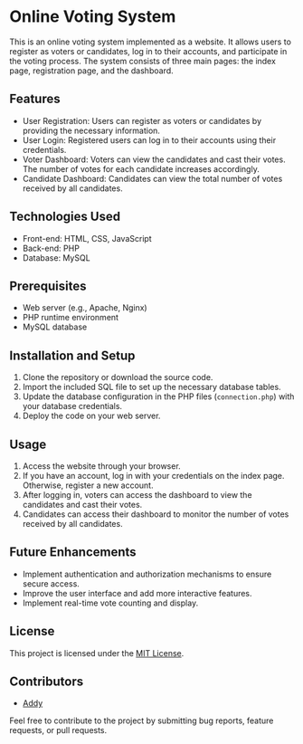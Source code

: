 # Online Voting System

This is an online voting system implemented as a website. It allows users to register as voters or candidates, log in to their accounts, and participate in the voting process. The system consists of three main pages: the index page, registration page, and the dashboard.

## Features

- User Registration: Users can register as voters or candidates by providing the necessary information.
- User Login: Registered users can log in to their accounts using their credentials.
- Voter Dashboard: Voters can view the candidates and cast their votes. The number of votes for each candidate increases accordingly.
- Candidate Dashboard: Candidates can view the total number of votes received by all candidates.

## Technologies Used

- Front-end: HTML, CSS, JavaScript
- Back-end: PHP
- Database: MySQL

## Prerequisites

- Web server (e.g., Apache, Nginx)
- PHP runtime environment
- MySQL database

## Installation and Setup

1. Clone the repository or download the source code.
2. Import the included SQL file to set up the necessary database tables.
3. Update the database configuration in the PHP files (`connection.php`) with your database credentials.
4. Deploy the code on your web server.

## Usage

1. Access the website through your browser.
2. If you have an account, log in with your credentials on the index page. Otherwise, register a new account.
3. After logging in, voters can access the dashboard to view the candidates and cast their votes.
4. Candidates can access their dashboard to monitor the number of votes received by all candidates.

## Future Enhancements

- Implement authentication and authorization mechanisms to ensure secure access.
- Improve the user interface and add more interactive features.
- Implement real-time vote counting and display.

## License

This project is licensed under the [MIT License](LICENSE).

## Contributors

- [Addy](https://github.com/0420aaditya)

Feel free to contribute to the project by submitting bug reports, feature requests, or pull requests.

